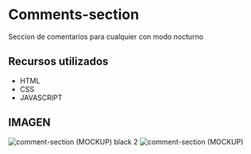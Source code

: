 # Comments-section

Seccion de comentarios para cualquier con modo nocturno

## Recursos utilizados

- HTML  
- CSS      
- JAVASCRIPT


## IMAGEN

![comment-section (MOCKUP) black 2](https://user-images.githubusercontent.com/95658189/205404377-bb7610b2-eb6a-438e-9da7-534de8090de8.jpg)
![comment-section (MOCKUP)](https://user-images.githubusercontent.com/95658189/205404382-def1c8d7-7cb7-43c7-8e02-b9dc26459b8b.jpg)
